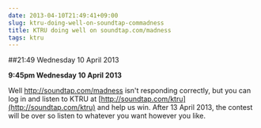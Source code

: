 ```yaml
---
date: 2013-04-10T21:49:41+09:00
slug: ktru-doing-well-on-soundtap-commadness
title: KTRU doing well on soundtap.com/madness
tags: ktru
---
```


##21:49 Wednesday 10 April 2013

**9:45pm Wednesday 10 April 2013**

Well http://soundtap.com/madness isn't responding correctly, but you can log in and listen to KTRU at [http://soundtap.com/ktru](http://soundtap.com/ktru) and help us win. After 13 April 2013, the contest will be over so listen to whatever you want however you like.
